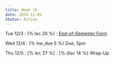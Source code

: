 ```yaml
---
title: Week 15
date: 2024-12-02
Status: Active
---
```


Tue 12/3
: {% lec 26 %}
    : [End-of-Semester Form](https://forms.gle/vhidePb2rueCV6748)

Wed 12/4
: {% hw_due 5 %} Due, 5pm

Thu 12/5
: {% lec 27 %}
: {% disc 14 %} Wrap-Up
